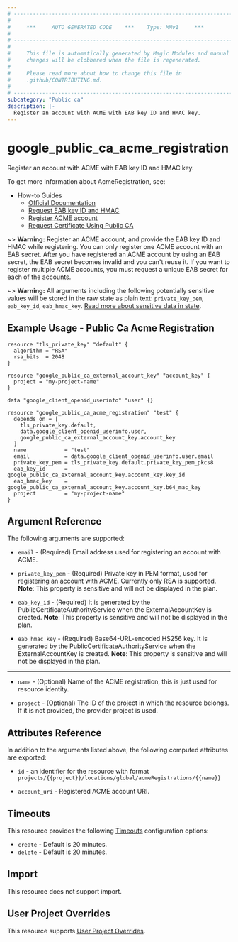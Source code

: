 ```yaml
---
# ----------------------------------------------------------------------------
#
#     ***     AUTO GENERATED CODE    ***    Type: MMv1     ***
#
# ----------------------------------------------------------------------------
#
#     This file is automatically generated by Magic Modules and manual
#     changes will be clobbered when the file is regenerated.
#
#     Please read more about how to change this file in
#     .github/CONTRIBUTING.md.
#
# ----------------------------------------------------------------------------
subcategory: "Public ca"
description: |-
  Register an account with ACME with EAB key ID and HMAC key.
---
```


# google\_public\_ca\_acme\_registration

Register an account with ACME with EAB key ID and HMAC key.


To get more information about AcmeRegistration, see:

* How-to Guides
    * [Official Documentation](https://cloud.google.com/certificate-manager/docs/public-ca)
    * [Request EAB key ID and HMAC](https://cloud.google.com/certificate-manager/docs/public-ca-tutorial#request-key-hmac)
    * [Register ACME account](https://cloud.google.com/certificate-manager/docs/public-ca-tutorial#register-acme)
    * [Request Certificate Using Public CA](https://cloud.google.com/certificate-manager/docs/public-ca-tutorial)

~> **Warning:** Register an ACME account, and provide the EAB key ID and HMAC while registering.
You can only register one ACME account with an EAB secret.
After you have registered an ACME account by using an EAB secret, the EAB secret becomes invalid and you can't reuse it.
If you want to register multiple ACME accounts, you must request a unique EAB secret for each of the accounts.

~> **Warning:** All arguments including the following potentially sensitive
values will be stored in the raw state as plain text: `private_key_pem`, `eab_key_id`, `eab_hmac_key`.
[Read more about sensitive data in state](https://www.terraform.io/language/state/sensitive-data).

## Example Usage - Public Ca Acme Registration


```hcl
resource "tls_private_key" "default" {
  algorithm = "RSA"
  rsa_bits  = 2048
}

resource "google_public_ca_external_account_key" "account_key" {
  project = "my-project-name"
}

data "google_client_openid_userinfo" "user" {}

resource "google_public_ca_acme_registration" "test" {
  depends_on = [
    tls_private_key.default,
    data.google_client_openid_userinfo.user,
    google_public_ca_external_account_key.account_key
  ]
  name            = "test"
  email           = data.google_client_openid_userinfo.user.email
  private_key_pem = tls_private_key.default.private_key_pem_pkcs8
  eab_key_id      = google_public_ca_external_account_key.account_key.key_id
  eab_hmac_key    = google_public_ca_external_account_key.account_key.b64_mac_key
  project         = "my-project-name"
}
```

## Argument Reference

The following arguments are supported:


* `email` -
  (Required)
  Email address used for registering an account with ACME.

* `private_key_pem` -
  (Required)
  Private key in PEM format, used for registering an account with ACME. Currently only RSA is supported.
  **Note**: This property is sensitive and will not be displayed in the plan.

* `eab_key_id` -
  (Required)
  It is generated by the PublicCertificateAuthorityService when the ExternalAccountKey is created.
  **Note**: This property is sensitive and will not be displayed in the plan.

* `eab_hmac_key` -
  (Required)
  Base64-URL-encoded HS256 key. It is generated by the PublicCertificateAuthorityService
  when the ExternalAccountKey is created.
  **Note**: This property is sensitive and will not be displayed in the plan.


- - -


* `name` -
  (Optional)
  Name of the ACME registration, this is just used for resource identity.

* `project` - (Optional) The ID of the project in which the resource belongs.
    If it is not provided, the provider project is used.


## Attributes Reference

In addition to the arguments listed above, the following computed attributes are exported:

* `id` - an identifier for the resource with format `projects/{{project}}/locations/global/acmeRegistrations/{{name}}`

* `account_uri` -
  Registered ACME account URI.


## Timeouts

This resource provides the following
[Timeouts](https://developer.hashicorp.com/terraform/plugin/sdkv2/resources/retries-and-customizable-timeouts) configuration options:

- `create` - Default is 20 minutes.
- `delete` - Default is 20 minutes.

## Import

This resource does not support import.

## User Project Overrides

This resource supports [User Project Overrides](https://registry.terraform.io/providers/hashicorp/google/latest/docs/guides/provider_reference#user_project_override).
